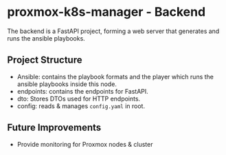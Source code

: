 # proxmox-k8s-manager - Backend

The backend is a FastAPI project, forming a web server that generates and runs the ansible playbooks.

## Project Structure

- Ansible: contains the playbook formats and the player which runs the ansible playbooks inside this node.
- endpoints: contains the endpoints for FastAPI.
- dto: Stores DTOs used for HTTP endpoints.
- config: reads & manages `config.yaml` in root.

## Future Improvements
- Provide monitoring for Proxmox nodes & cluster